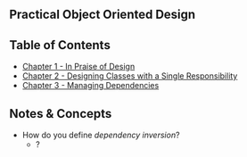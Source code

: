 ## Practical Object Oriented Design

## Table of Contents
- [Chapter 1 - In Praise of Design](https://github.com/janvmusic/2020-learning/blob/master/practical-ood/chapter1.md)
- [Chapter 2 - Designing Classes with a Single Responsibility](https://github.com/janvmusic/2020-learning/blob/master/practical-ood/chapter2.md)
- [Chapter 3 - Managing Dependencies](https://github.com/janvmusic/2020-learning/blob/master/practical-ood/chapter3.md)

## Notes & Concepts
- How do you define _dependency inversion_?
  - ?
